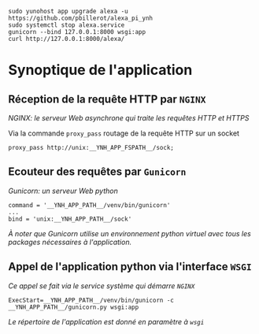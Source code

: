 
    sudo yunohost app upgrade alexa -u https://github.com/pbillerot/alexa_pi_ynh
    sudo systemctl stop alexa.service
    gunicorn --bind 127.0.0.1:8000 wsgi:app
    curl http://127.0.0.1:8000/alexa/

Synoptique de l'application
===========================

Réception de la requête HTTP par `NGINX`
--------------------------------------
_NGINX: le serveur Web asynchrone qui traite les requêtes HTTP et HTTPS_

Via la commande `proxy_pass` routage de la requête HTTP sur un socket
```
proxy_pass http://unix:__YNH_APP_FSPATH__/sock;
```

Ecouteur des requêtes par `Gunicorn`
----------------------------------
_Gunicorn: un serveur Web python_
```
command = '__YNH_APP_PATH__/venv/bin/gunicorn'
...
bind = 'unix:__YNH_APP_PATH__/sock'
```
_À noter que Gunicorn utilise un environnement python virtuel avec tous les packages nécessaires à l'application._

Appel de l'application python via l'interface `WSGI`
----------------------------------------------------
_Ce appel se fait via le service système qui démarre `NGINX`_

    ExecStart=__YNH_APP_PATH__/venv/bin/gunicorn -c __YNH_APP_PATH__/gunicorn.py wsgi:app

_Le répertoire de l'application est donné en paramètre à `wsgi`_

